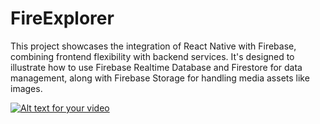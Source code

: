 # FireExplorer
This project showcases the integration of React Native with Firebase, combining frontend flexibility with backend services. It's designed to illustrate how to use Firebase Realtime Database and Firestore for data management, along with Firebase Storage for handling media assets like images.


[![Alt text for your video](![photo1715412163](https://github.com/Tariq-Monowar/FireExplorer-android/assets/101199109/2404f82e-4ac9-432c-8dd8-5974d7dc22cd))](https://firebasestorage.googleapis.com/v0/b/githubvideo-2fafb.appspot.com/o/video6190698365043346453.mp4?alt=media&token=9706636b-637f-4b2a-a740-38c7bb92f2d1)
